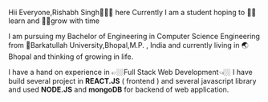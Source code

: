 Hii Everyone,Rishabh Singh👩🏼‍🎓 here
Currently I am a student hoping to ✍🏼learn and 🕺🏼grow with time 

I am pursuing my Bachelor of Engineering in Computer Science Engineering 
from 🏫Barkatullah University,Bhopal,M.P. , India and currently living in 🌏Bhopal and
thinking of growing in life.

I have a hand on experience in 👉🏼Full Stack Web Development👈🏼
I have build several project in **REACT.JS** ( frontend ) and several javascript library and used **NODE.JS** and **mongoDB** for backend of web application.
